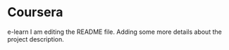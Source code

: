 # Coursera
e-learn
I am editing the README file. Adding some more details about the project description.
